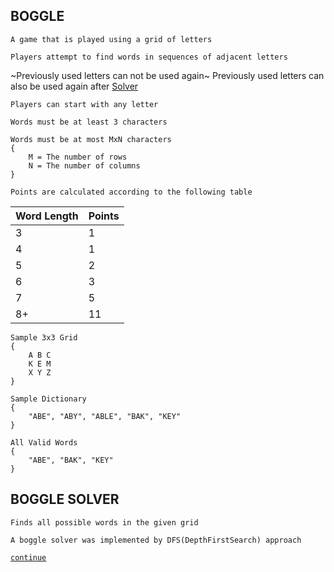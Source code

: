 ## BOGGLE
```
A game that is played using a grid of letters

Players attempt to find words in sequences of adjacent letters
```
~Previously used letters can not be used again~ 
Previously used letters can also be used again after [Solver](https://github.com/tafo/BoggleSolver/tree/Solver)
```
Players can start with any letter

Words must be at least 3 characters

Words must be at most MxN characters
{
    M = The number of rows
    N = The number of columns
}

Points are calculated according to the following table
```
Word Length | Points
--| --
3 | 1
4 | 1
5 | 2
6 | 3
7 | 5
8+| 11
```
Sample 3x3 Grid
{
    A B C 
    K E M
    X Y Z 
}

Sample Dictionary
{ 
    "ABE", "ABY", "ABLE", "BAK", "KEY"
}

All Valid Words
{
    "ABE", "BAK", "KEY"
}
```
## BOGGLE SOLVER
```
Finds all possible words in the given grid
```
```
A boggle solver was implemented by DFS(DepthFirstSearch) approach
```

[`continue`](https://github.com/tafo/BoggleSolver/tree/SlowSolver)